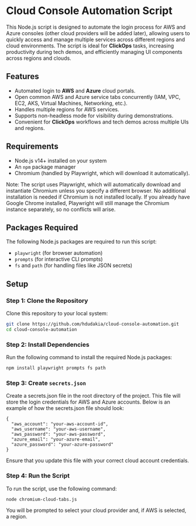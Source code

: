 # Cloud Console Automation Script

This Node.js script is designed to automate the login process for AWS and Azure consoles (other cloud providers will be added later), allowing users to quickly access and manage multiple services across different regions and cloud environments. The script is ideal for **ClickOps** tasks, increasing productivity during tech demos, and efficiently managing UI components across regions and clouds.

## Features

- Automated login to **AWS** and **Azure** cloud portals.
- Open common AWS and Azure service tabs concurrently (IAM, VPC, EC2, AKS, Virtual Machines, Networking, etc.).
- Handles multiple regions for AWS services.
- Supports non-headless mode for visibility during demonstrations.
- Convenient for **ClickOps** workflows and tech demos across multiple UIs and regions.

## Requirements

- Node.js v14+ installed on your system
- An `npm` package manager
- Chromium (handled by Playwright, which will download it automatically).

Note: The script uses Playwright, which will automatically download and instantiate Chromium unless you specify a different browser. No additional installation is needed if Chromium is not installed locally. If you already have Google Chrome installed, Playwright will still manage the Chromium instance separately, so no conflicts will arise.

## Packages Required

The following Node.js packages are required to run this script:

- `playwright` (for browser automation)
- `prompts` (for interactive CLI prompts)
- `fs` and `path` (for handling files like JSON secrets)


## Setup

### Step 1: Clone the Repository

Clone this repository to your local system:

```bash
git clone https://github.com/hdudakia/cloud-console-automation.git
cd cloud-console-automation
```


### Step 2: Install Dependencies

Run the following command to install the required Node.js packages:

```bash
npm install playwright prompts fs path
```

### Step 3: Create `secrets.json`

Create a secrets.json file in the root directory of the project. This file will store the login credentials for AWS and Azure accounts. Below is an example of how the secrets.json file should look:

```
{
  "aws_account": "your-aws-account-id",
  "aws_username": "your-aws-username",
  "aws_password": "your-aws-password",
  "azure_email": "your-azure-email",
  "azure_password": "your-azure-password"
}
```

Ensure that you update this file with your correct cloud account credentials.

### Step 4: Run the Script

To run the script, use the following command:

```
node chromium-cloud-tabs.js
```

You will be prompted to select your cloud provider and, if AWS is selected, a region.



